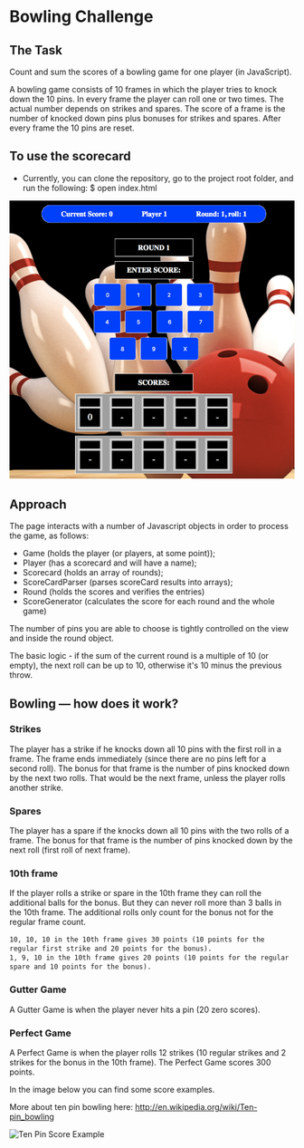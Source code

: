 
Bowling Challenge
=================

## The Task

Count and sum the scores of a bowling game for one player (in JavaScript).

A bowling game consists of 10 frames in which the player tries to knock down the 10 pins. In every frame the player can roll one or two times. The actual number depends on strikes and spares. The score of a frame is the number of knocked down pins plus bonuses for strikes and spares. After every frame the 10 pins are reset.

## To use the scorecard

- Currently, you can clone the repository, go to the project root folder, and run the following:
$ open index.html

![main page](app/images/screenshot.png)

## Approach

The page interacts with a number of Javascript objects in order to process the game, as follows:

- Game (holds the player (or players, at some point));
- Player (has a scorecard and will have a name);
- Scorecard (holds an array of rounds);
- ScoreCardParser (parses scoreCard results into arrays);
- Round (holds the scores and verifies the entries)
- ScoreGenerator (calculates the score for each round and the whole game)

The number of pins you are able to choose is tightly controlled on the view and inside the round object.

The basic logic - if the sum of the current round is a multiple of 10 (or empty), the next roll can be up to 10, otherwise it's 10 minus the previous throw.

## Bowling — how does it work?

### Strikes

The player has a strike if he knocks down all 10 pins with the first roll in a frame. The frame ends immediately (since there are no pins left for a second roll). The bonus for that frame is the number of pins knocked down by the next two rolls. That would be the next frame, unless the player rolls another strike.

### Spares

The player has a spare if the knocks down all 10 pins with the two rolls of a frame. The bonus for that frame is the number of pins knocked down by the next roll (first roll of next frame).

### 10th frame

If the player rolls a strike or spare in the 10th frame they can roll the additional balls for the bonus. But they can never roll more than 3 balls in the 10th frame. The additional rolls only count for the bonus not for the regular frame count.

    10, 10, 10 in the 10th frame gives 30 points (10 points for the regular first strike and 20 points for the bonus).
    1, 9, 10 in the 10th frame gives 20 points (10 points for the regular spare and 10 points for the bonus).

### Gutter Game

A Gutter Game is when the player never hits a pin (20 zero scores).

### Perfect Game

A Perfect Game is when the player rolls 12 strikes (10 regular strikes and 2 strikes for the bonus in the 10th frame). The Perfect Game scores 300 points.

In the image below you can find some score examples.

More about ten pin bowling here: http://en.wikipedia.org/wiki/Ten-pin_bowling

![Ten Pin Score Example](images/example_ten_pin_scoring.png)
